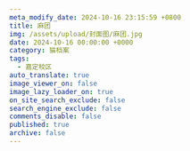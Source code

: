 ```yaml
---
meta_modify_date: 2024-10-16 23:15:59 +0800
title: 麻团
img: /assets/upload/封面图/麻团.jpg
date: 2024-10-16 00:00:00 +0000
category: 猫档案
tags:
  - 嘉定校区
auto_translate: true
image_viewer_on: false
image_lazy_loader_on: true
on_site_search_exclude: false
search_engine_exclude: false
comments_disable: false
published: true
archive: false
---
```

